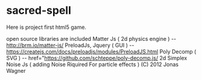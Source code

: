 # sacred-spell
Here is project first html5 game.

open source libraries are included
Matter Js ( 2d physics engine ) -- http://brm.io/matter-js/ 
PreloadJs, Jquery ( GUI ) -- https://createjs.com/docs/preloadjs/modules/PreloadJS.html 
Poly Decomp ( SVG ) -- href="https://github.com/schteppe/poly-decomp.js/ 
2d Simplex Noise Js ( adding Noise Riquired For particle effects ) (C) 2012 Jonas Wagner

